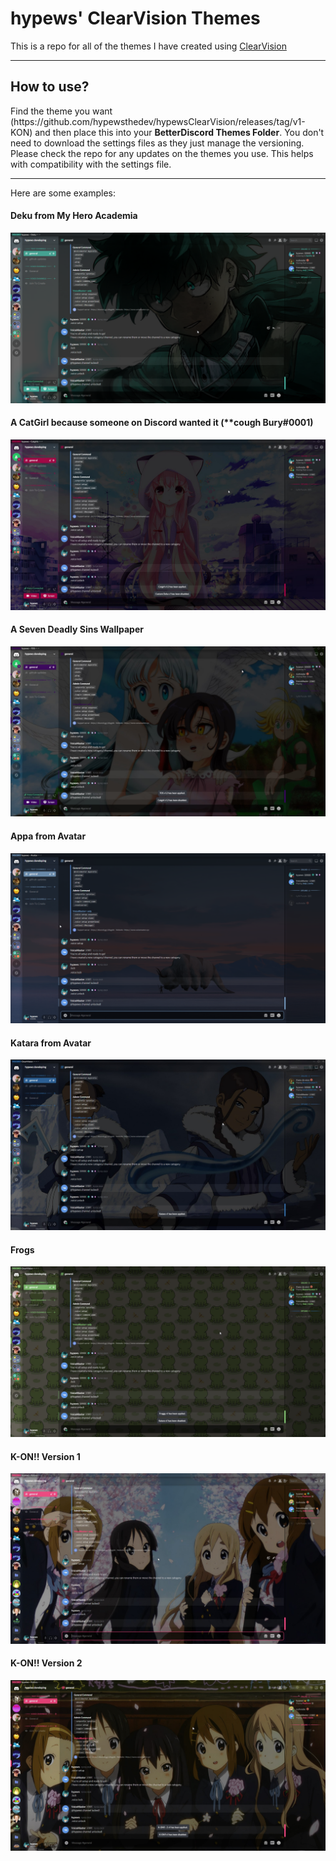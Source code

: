 <h1>hypews' ClearVision Themes</h1>

<p>This is a repo for all of the themes I have created using <a href="https://discord.gg/673e2sqBzd">ClearVision</a></p>
<hr>
<h2>How to use?</h2>
<p>Find the theme you want (https://github.com/hypewsthedev/hypewsClearVision/releases/tag/v1-KON) and then place this into your <b>BetterDiscord Themes Folder</b>. You don't need to download the settings files as they just manage the versioning. Please check the repo for any updates on the themes you use. This helps with compatibility with the settings file.</p>
<hr>
<p>Here are some examples:</p>
<h4>Deku from My Hero Academia</h4>
<img src="assets/Deku.png" alt="Deku from My Hero Academia">
<br>
<h4>A CatGirl because someone on Discord wanted it (**cough Bury#0001)</h4>
<img src="assets/Neko.jpg" alt="A CatGirl">
<br>
<h4>A Seven Deadly Sins Wallpaper</h4>
<img src="assets/7DS.jpg" alt="7DS">
<br>
<h4>Appa from Avatar</h4>
<img src="assets/Avatar_Appa.png" alt="Appa">
<br>
<h4>Katara from Avatar</h4>
<img src="assets/Avatar_Katara.jpg" alt="Katara">
<br>
<h4>Frogs</h4>
<img src="assets/Frogs.png" alt="Appa">
<br>
<h4>K-ON!! Version 1</h4>
<img src="assets/K-ON!!-1.jpg" alt="Appa">
<br>
<h4>K-ON!! Version 2</h4>
<img src="assets/K-ON!!-2.jpg" alt="Appa">
